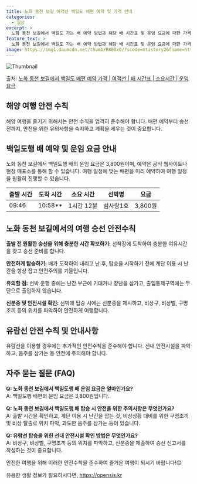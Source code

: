 ```yaml
---
title: 노화 동천 보길 여객선 백일도 배편 예약 및 가격 안내
categories:
  - 일상
excerpt: >
  노화 동천 보길에서 백일도 가는 배 예약 방법과 해당 배 시간표 및 운임 요금에 대한 가격 정보를 안내 드리겠습니다. 안전하고 재밋는 백일도행 여행을 위해 아래 정보 참고하시기 바랍니다. 백일도행 배편 예약하기 👈 클릭노화 동천 보길에서 백일도행 배 시간표출발 시간도착 시간소요 시간선박명요금09:4610:581시간 12분섬사랑1호3,800원백일도행 배편 예약하기 👈 클릭노화 동천 보길에서 백일도행 여객선 탑승 시 이용수칙노화 동천 보길에서 백일도행 배 출항시간을 확인한다. 선박이 출항할 시간이 가까울 수록 사람들이 몰려 혼잡하므로 미리 매표소로 가서 충분한 여유시간을 갖고 선박에 탑승한다. 배가 선착장에 도착하면 탑승해 있던 차와 사람들이 내리고 난 후 탑승을 한다. 계단 이용 시 항상 난간을 잡는다. ..
feature_text: >
  노화 동천 보길에서 백일도 가는 배 예약 방법과 해당 배 시간표 및 운임 요금에 대한 가격 정보를 안내 드리겠습니다. 안전하고 재밋는 백일도행 여행을 위해 아래 정보 참고하시기 바랍니다. 백일도행 배편 예약하기 👈 클릭노화 동천 보길에서 백일도행 배 시간표출발 시간도착 시간소요 시간선박명요금09:4610:581시간 12분섬사랑1호3,800원백일도행 배편 예약하기 👈 클릭노화 동천 보길에서 백일도행 여객선 탑승 시 이용수칙노화 동천 보길에서 백일도행 배 출항시간을 확인한다. 선박이 출항할 시간이 가까울 수록 사람들이 몰려 혼잡하므로 미리 매표소로 가서 충분한 여유시간을 갖고 선박에 탑승한다. 배가 선착장에 도착하면 탑승해 있던 차와 사람들이 내리고 난 후 탑승을 한다. 계단 이용 시 항상 난간을 잡는다. ..
image: https://img1.daumcdn.net/thumb/R800x0/?scode=mtistory2&fname=https%3A%2F%2Fblog.kakaocdn.net%2Fdn%2Fb4xj10%2FbtsHBOEnVE2%2Fq8PV0ozD1MPbTEmmGVBfA0%2Fimg.webp
---
```


![Thumbnail](https://img1.daumcdn.net/thumb/R800x0/?scode=mtistory2&fname=https%3A%2F%2Fblog.kakaocdn.net%2Fdn%2Fb4xj10%2FbtsHBOEnVE2%2Fq8PV0ozD1MPbTEmmGVBfA0%2Fimg.webp)

<p>출처: <a href="https://opensis.kr/entry/%EB%85%B8%ED%99%94-%EB%8F%99%EC%B2%9C-%EB%B3%B4%EA%B8%B8%EC%97%90%EC%84%9C-%EB%B0%B1%EC%9D%BC%EB%8F%84-%EB%B0%B0%ED%8E%B8-%EC%98%88%EC%95%BD-%EA%B0%80%EA%B2%A9-%EC%97%AC%EA%B0%9D%EC%84%A0-%EB%B0%B0-%EC%8B%9C%EA%B0%84%ED%91%9C-%EC%86%8C%EC%9A%94%EC%8B%9C%EA%B0%84-%EC%9A%B4%EC%9E%84-%EC%9A%94%EA%B8%88" rel="dofollow">노화 동천 보길에서 백일도 배편 예약 가격 | 여객선 | 배 시간표 | 소요시간 | 운임 요금</a> </p>

## 해양 여행 안전 수칙

해양 여행을 즐기기 위해서는 안전 수칙을 엄격히 준수해야 합니다. 배편 예약부터 승선 전까지, 안전을 위한 유의사항을 숙지하고 계획을 세우는
것이 중요합니다.

## 백일도행 배 예약 및 운임 요금 안내

노화 동천 보길에서 백일도행 배의 운임 요금은 3,800원이며, 예약은 공식 웹사이트나 현장 매표소를 통해 할 수 있습니다. 여행 일정에
맞는 배편을 미리 예약하여 여행 일정을 원활히 진행할 수 있습니다.

**출발 시간** | **도착 시간** | **소요 시간** | **선박명** | **요금**  
---|---|---|---|---  
09:46 | 10:58** | 1시간 12분 | 섬사랑1호 | 3,800원  
  
## 노화 동천 보길에서의 여행 승선 안전수칙

**출발 전 원활한 승선을 위해 충분한 시간 확보하기:** 선착장에 도착하여 충분한 여유시간을 갖고 승선 준비를 합니다.

**안전하게 탑승하기:** 배가 도착하여 내리고 난 후, 탑승을 시작하기 전에 계단 이용 시 난간을 항상 잡고 안전주의를 기울입니다.

**유의할 점:** 선박 운행 중에는 난간 부근에 기대거나 장난을 삼가고, 출입통제구역에는 무단으로 출입하지 않습니다.

**신분증 및 안전시설 확인:** 선박에 탑승 시에는 신분증을 제시하고, 비상구, 비상벨, 구명조끼 등의 위치를 파악하여 안전하게
여행합니다.

## 유람선 안전 수칙 및 안내사항

유람선을 이용할 경우에는 추가적인 안전수칙을 준수해야 합니다. 선내 안전시설을 파악하고, 음주를 삼가는 등 안전에 주의해야 합니다.

## 자주 묻는 질문 (FAQ)

**Q: 노화 동천 보길에서 백일도행 배 운임 요금은 얼마인가요?**  
A: 백일도행 배편의 운임 요금은 3,800원입니다.

**Q: 노화 동천 보길에서 백일도행 배 탑승 시 안전을 위한 주의사항은 무엇인가요?**  
A: 출발 시간을 확인하고, 계단 이용 시 난간을 잡는 것, 비상상황 대비를 위한 구명조끼 및 비상 탈출로 위치 파악, 과도한 음주를 삼가는
등이 있습니다.

**Q: 유람선 탑승을 위한 선내 안전시설 확인 방법은 무엇인가요?**  
A: 비상구, 비상벨, 구명조끼 등의 위치를 파악하고, 신분증을 제출하여 승선 신고서를 작성하는 것이 중요합니다.

안전한 여행을 위해 이러한 안전수칙을 준수하여 즐거운 여행이 되시기 바랍니다!😊

 

유용한 생활 정보가 필요하시다면, <a href="https://opensis.kr" rel="dofollow">https://opensis.kr</a>


